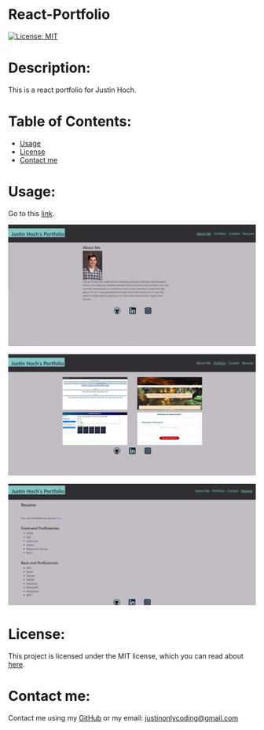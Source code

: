 # React-Portfolio

[![License: MIT](https://img.shields.io/badge/License-MIT-yellow.svg)](https://opensource.org/licenses/MIT)

# Description:

This is a react portfolio for Justin Hoch.

# Table of Contents:

- [Usage](#usage)
- [License](#license)
- [Contact me](#contact-me)

# Usage:

Go to this [link](https://justinean.github.io/react-portfolio/).

![About me](public/images/ss1.png)

![Portfolio](public/images/ss2.png)

![Resume](public/images/ss3.png)

# License:

This project is licensed under the MIT license, which you can read about [here](https://opensource.org/licenses/MIT).

# Contact me:

Contact me using my [GitHub](https://github.com/Justinean) or my email: justinonlycoding@gmail.com
